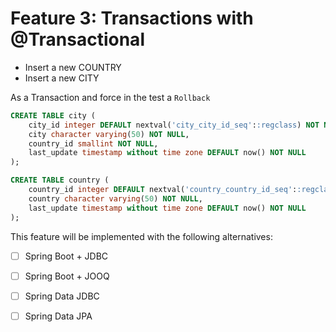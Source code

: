 # Feature 3: Transactions with @Transactional

- Insert a new COUNTRY
- Insert a new CITY

As a Transaction and force in the test a `Rollback`

```sql
CREATE TABLE city (
    city_id integer DEFAULT nextval('city_city_id_seq'::regclass) NOT NULL,
    city character varying(50) NOT NULL,
    country_id smallint NOT NULL,
    last_update timestamp without time zone DEFAULT now() NOT NULL
);

CREATE TABLE country (
    country_id integer DEFAULT nextval('country_country_id_seq'::regclass) NOT NULL,
    country character varying(50) NOT NULL,
    last_update timestamp without time zone DEFAULT now() NOT NULL
);
```

This feature will be implemented with the following alternatives:

- [ ] Spring Boot + JDBC
- [ ] Spring Boot + JOOQ
- [ ] Spring Data JDBC
- [ ] Spring Data JPA

